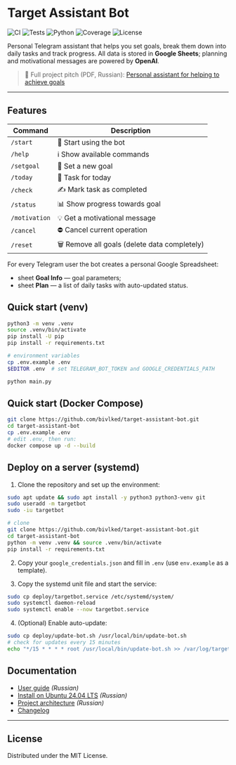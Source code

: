 # Target Assistant Bot

![CI](https://github.com/bivlked/target-assistant-bot/actions/workflows/ci.yml/badge.svg)
![Tests](https://github.com/bivlked/target-assistant-bot/actions/workflows/tests.yml/badge.svg)
![Python](https://img.shields.io/badge/python-3.10--3.12-blue.svg)
![Coverage](https://codecov.io/gh/bivlked/target-assistant-bot/branch/main/graph/badge.svg)
![License](https://img.shields.io/badge/license-MIT-green.svg)

Personal Telegram assistant that helps you set goals, break them down into daily tasks and track progress. All data is stored in **Google Sheets**; planning and motivational messages are powered by **OpenAI**.

> 📄 Full project pitch (PDF, Russian): [Personal assistant for helping to achieve goals](Персональный%20ассистент%20для%20помощи%20в%20достижении%20поставленных%20целей.pdf)

---

## Features

| Command | Description |
|---------|-------------|
| `/start` | 🚀 Start using the bot |
| `/help`  | ℹ️ Show available commands |
| `/setgoal` | 🎯 Set a new goal |
| `/today` | 📅 Task for today |
| `/check` | ✍️ Mark task as completed |
| `/status` | 📊 Show progress towards goal |
| `/motivation` | 💡 Get a motivational message |
| `/cancel` | ⛔ Cancel current operation |
| `/reset` | 🗑️ Remove all goals (delete data completely) |

For every Telegram user the bot creates a personal Google Spreadsheet:
* sheet **Goal Info** — goal parameters;
* sheet **Plan** — a list of daily tasks with auto-updated status.

## Quick start (venv)

```bash
python3 -m venv .venv
source .venv/bin/activate
pip install -U pip
pip install -r requirements.txt

# environment variables
cp .env.example .env
$EDITOR .env  # set TELEGRAM_BOT_TOKEN and GOOGLE_CREDENTIALS_PATH

python main.py
```

## Quick start (Docker Compose)

```bash
git clone https://github.com/bivlked/target-assistant-bot.git
cd target-assistant-bot
cp .env.example .env
# edit .env, then run:
docker compose up -d --build
```

## Deploy on a server (systemd)

1. Clone the repository and set up the environment:

```bash
sudo apt update && sudo apt install -y python3 python3-venv git
sudo useradd -m targetbot
sudo -iu targetbot

# clone
git clone https://github.com/bivlked/target-assistant-bot.git
cd target-assistant-bot
python -m venv .venv && source .venv/bin/activate
pip install -r requirements.txt
```

2. Copy your `google_credentials.json` and fill in `.env` (use `env.example` as a template).

3. Copy the systemd unit file and start the service:

```bash
sudo cp deploy/targetbot.service /etc/systemd/system/
sudo systemctl daemon-reload
sudo systemctl enable --now targetbot.service
```

4. (Optional) Enable auto-update:

```bash
sudo cp deploy/update-bot.sh /usr/local/bin/update-bot.sh
# check for updates every 15 minutes
echo "*/15 * * * * root /usr/local/bin/update-bot.sh >> /var/log/targetbot_update.log 2>&1" | sudo tee /etc/cron.d/targetbot-update
```

## Documentation

* [User guide](docs/user_guide.md) *(Russian)*
* [Install on Ubuntu 24.04 LTS](docs/install_ubuntu.md) *(Russian)*
* [Project architecture](docs/architecture.md) *(Russian)*
* [Changelog](CHANGELOG.md)

---

## License

Distributed under the MIT License. 